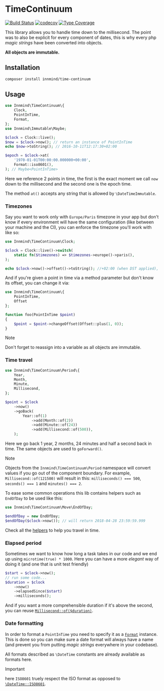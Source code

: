 # TimeContinuum

[![Build Status](https://github.com/Innmind/TimeContinuum/workflows/CI/badge.svg?branch=master)](https://github.com/Innmind/TimeContinuum/actions?query=workflow%3ACI)
[![codecov](https://codecov.io/gh/Innmind/TimeContinuum/branch/develop/graph/badge.svg)](https://codecov.io/gh/Innmind/TimeContinuum)
[![Type Coverage](https://shepherd.dev/github/innmind/timecontinuum/coverage.svg)](https://shepherd.dev/github/innmind/timecontinuum)

This library allows you to handle time down to the millisecond. The point was to also be explicit for every component of dates, this is why every php _magic strings_ have been converted into objects.

**All objects are immutable.**

## Installation

```sh
composer install innmind/time-continuum
```

## Usage

```php
use Innmind\TimeContinuum\{
    Clock,
    PointInTime,
    Format,
};
use Innmind\Immutable\Maybe;

$clock = Clock::live();
$now = $clock->now(); // return an instance of PointInTime
echo $now->toString(); // 2016-10-11T12:17:30+02:00

$epoch = $clock->at(
    '1970-01-01T00:00:00.000000+00:00',
    Format::iso8601(),
); // Maybe<PointInTime>
```

Here we reference 2 points in time, the first is the exact moment we call `now` down to the millisecond and the second one is the epoch time.

The method `at()` accepts any string that is allowed by `\DateTimeImmutable`.

### Timezones

Say you want to work only with `Europe/Paris` timezone in your app but don't know if every environment will have the same configuration (like between your machine and the CI), you can enforce the timezone you'll work with like so:

```php
use Innmind\TimeContinuum\Clock;

$clock = Clock::live()->switch(
    static fn($timezones) => $timezones->europe()->paris(),
);

echo $clock->now()->offset()->toString(); //+02:00 (when DST applied), otherwise +01:00
```

And if you're given a point in time via a method parameter but don't know its offset, you can change it via:

```php
use Innmind\TimeContinuum\{
    PointInTime,
    Offset
};

function foo(PointInTime $point)
{
    $point = $point->changeOffset(Offset::plus(1, 0));
}
```

> [!NOTE]
> Don't forget to reassign into a variable as all objects are immutable.

### Time travel

```php
use Innmind\TimeContinuum\Period\{
    Year,
    Month,
    Minute,
    Millisecond,
};

$point = $clock
    ->now()
    ->goBack(
        Year::of(1)
            ->add(Month::of(2))
            ->add(Minute::of(24))
            ->add(Millisecond::of(500)),
    );
```

Here we go back 1 year, 2 months, 24 minutes and half a second back in time. The same objects are used to `goForward()`.

> [!NOTE]
> Objects from the `Innmind\TimeContinuum\Period` namespace will convert values if you go out of the component boundary. For example, `Millisecond::of(121500)` will result in this: `milliseconds() === 500`, `seconds() === 1` and `minutes() === 2`.

To ease some common operations this lib contains helpers such as `EndOfDay` to be used like this:

```php
use Innmind\TimeContinuum\Move\EndOfDay;

$endOfDay = new EndOfDay;
$endOfDay($clock->now()); // will return 2018-04-28 23:59:59.999
```

Check all the [helpers](src/Move/) to help you travel in time.

### Elapsed period

Sometimes we want to know how long a task takes in our code and we end up using `microtime(true) * 1000`. Here you can have a more _elegant_ way of doing it (and one that is unit test friendly)

```php
$start = $clock->now();
// run some code...
$duration = $clock
    ->now()
    ->elapsedSince($start)
    ->milliseconds();
```

And if you want a more comprehensible duration if it's above the second, you can reuse [`Millisecond::of($duration)`](src/Period/Millisecond.php).

### Date formatting

In order to format a `PointInTime` you need to specify it as a [`Format`](src/Format.php) instance. This is done so you can make sure a date format will always have a name (and prevent you from putting _magic strings_ everywhere in your codebase).

All formats described as `\DateTime` constants are already available as formats here.

> [!IMPORTANT]
> here `ISO8601` truely respect the ISO format as opposed to [`\DateTime::ISO8601`](http://us1.php.net/manual/en/class.datetime.php#datetime.constants.iso8601).
